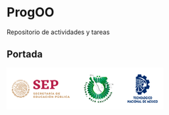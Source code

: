 # ProgOO
Repositorio de actividades y tareas

## Portada
![logos](./img/ParadigmaOO/gxaEVLb.png "Logos Oficiales")

